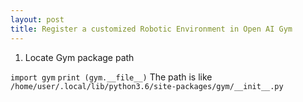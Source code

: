 ```yaml
---
layout: post
title: Register a customized Robotic Environment in Open AI Gym
---
```


1. Locate Gym package path 

```import gym```
```print (gym.__file__)```
The path is like ```/home/user/.local/lib/python3.6/site-packages/gym/__init__.py```
